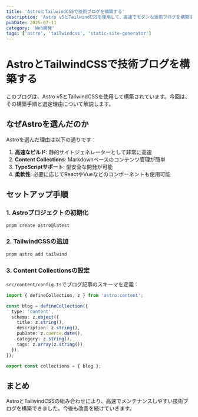 ```yaml
---
title: 'AstroとTailwindCSSで技術ブログを構築する'
description: 'Astro v5とTailwindCSSを使用して、高速でモダンな技術ブログを構築する方法を解説します。'
pubDate: 2025-07-11
category: 'Web開発'
tags: ['astro', 'tailwindcss', 'static-site-generator']
---
```


# AstroとTailwindCSSで技術ブログを構築する

このブログは、Astro v5とTailwindCSSを使用して構築されています。今回は、その構築手順と選定理由について解説します。

## なぜAstroを選んだのか

Astroを選んだ理由は以下の通りです：

1. **高速なビルド**: 静的サイトジェネレーターとして非常に高速
2. **Content Collections**: Markdownベースのコンテンツ管理が簡単
3. **TypeScriptサポート**: 型安全な開発が可能
4. **柔軟性**: 必要に応じてReactやVueなどのコンポーネントも使用可能

## セットアップ手順

### 1. Astroプロジェクトの初期化

```bash
pnpm create astro@latest
```

### 2. TailwindCSSの追加

```bash
pnpm astro add tailwind
```

### 3. Content Collectionsの設定

`src/content/config.ts`でブログ記事のスキーマを定義：

```typescript
import { defineCollection, z } from 'astro:content';

const blog = defineCollection({
  type: 'content',
  schema: z.object({
    title: z.string(),
    description: z.string(),
    pubDate: z.coerce.date(),
    category: z.string(),
    tags: z.array(z.string()),
  }),
});

export const collections = { blog };
```

## まとめ

AstroとTailwindCSSの組み合わせにより、高速でメンテナンスしやすい技術ブログを構築できました。今後も改善を続けていきます。